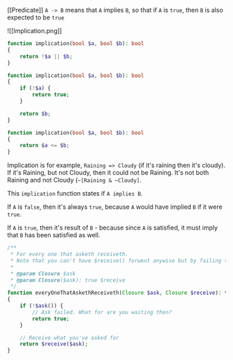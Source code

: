 [[Predicate]] `A -> B` means that `A` implies `B`, 
so that if `A` is `true`, then `B` is also expected to be `true`


![[Implication.png]]

```php
function implication(bool $a, bool $b): bool
{
    return !$a || $b;
}

function implication(bool $a, bool $b): bool
{
    if (!$a) {
        return true;
    }

    return $b;
}

function implication(bool $a, bool $b): bool
{
    return $a <= $b;
}
```

Implication is for example, `Raining => Cloudy` (if it's raining then it's cloudy).
If it's Raining, but not Cloudy, then it could not be Raining. 
It's not both Raining and not Cloudy (`~[Raining & ~Cloudy]`.

This `implication` function states if `A implies B`.

If `A` is `false`, then it's always `true`, because `A` would have implied `B` if it were `true`.

If `A` is `true`, then it's result of `B` - because since `A` is satisfied, it must imply that `B` has been satisfied as well.

```php
/**
 * For every one that asketh receiveth.
 * Note that you can't have $receive() forwent anywise but by failing to ask.
 *
 * @param Closure $ask
 * @param Closure($ask): true $receive
 */
function everyOneThatAskethReceiveth(Closure $ask, Closure $receive): true
{
    if (!$ask()) {
        // Ask failed. What for are you waiting then?
        return true;
    }

    // Receive what you've asked for
    return $receive($ask);
}
```

